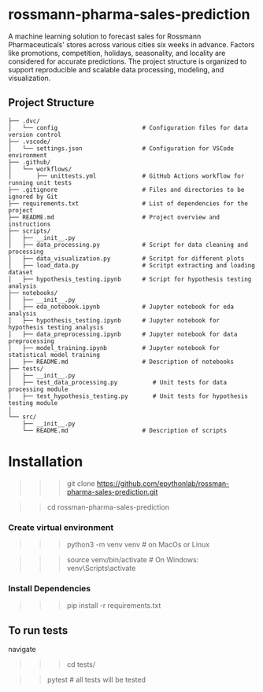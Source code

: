 # rossmann-pharma-sales-prediction

A machine learning solution to forecast sales for Rossmann Pharmaceuticals' stores across various cities six weeks in advance. Factors like promotions, competition, holidays, seasonality, and locality are considered for accurate predictions.
The project structure is organized to support reproducible and scalable data processing, modeling, and visualization.

## Project Structure

```plaintext
├── .dvc/
│   └── config                        # Configuration files for data version control
├── .vscode/
│   └── settings.json                 # Configuration for VSCode environment
├── .github/
│   └── workflows/
│       ├── unittests.yml             # GitHub Actions workflow for running unit tests
├── .gitignore                        # Files and directories to be ignored by Git
├── requirements.txt                  # List of dependencies for the project
├── README.md                         # Project overview and instructions
├── scripts/
│   ├── __init__.py
│   ├── data_processing.py            # Script for data cleaning and processing
│   ├── data_visualization.py         # Scritpt for different plots
│   ├── load_data.py                  # Scritpt extracting and loading dataset
│   ├── hypothesis_testing.ipynb      # Script for hypothesis testing analysis
├── notebooks/
│   ├── __init__.py
│   ├── eda_notebook.ipynb            # Jupyter notebook for eda analysis
│   ├── hypothesis_testing.ipynb      # Jupyter notebook for hypothesis testing analysis
│   ├── data_preprocessing.ipynb      # Jupyter notebook for data preprocessing
│   ├── model_training.ipynb          # Jupyter notebook for statistical model training
│   ├── README.md                     # Description of notebooks
├── tests/
│   ├── __init__.py
│   ├── test_data_processing.py          # Unit tests for data processing module
│   ├── test_hypothesis_testing.py       # Unit tests for hypothesis testing module
│   
└── src/
    ├── __init__.py
    └── README.md                     # Description of scripts
```
# Installation

>>> git clone https://github.com/epythonlab/rossman-pharma-sales-prediction.git

>> cd rossman-pharma-sales-prediction

### Create virtual environment

>>> python3 -m venv venv # on MacOs or Linux

>>> source venv/bin/activate  # On Windows: venv\Scripts\activate

### Install Dependencies

>>> pip install -r requirements.txt

## To run tests
navigate 
>>> cd tests/

>>pytest # all tests will be tested


